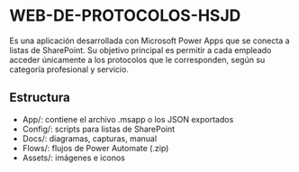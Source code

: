 # WEB-DE-PROTOCOLOS-HSJD
Es una aplicación desarrollada con Microsoft Power Apps que se conecta a listas de SharePoint. Su objetivo principal es permitir a cada empleado acceder únicamente a los protocolos que le corresponden, según su categoría profesional y servicio.

## Estructura

- App/: contiene el archivo .msapp o los JSON exportados
- Config/: scripts para listas de SharePoint
- Docs/: diagramas, capturas, manual
- Flows/: flujos de Power Automate (.zip)
- Assets/: imágenes e iconos